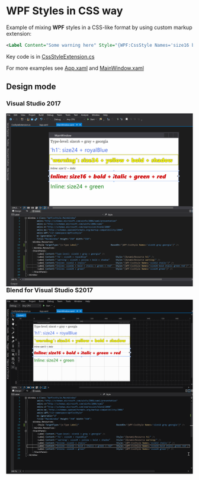 # WPF Styles in CSS way

Example of mixing **WPF** styles in a CSS-like format by using custom markup extension:

```xml
<Label Content="Some warning here" Style="{WPF:CssStyle Names='size16 bold red'}" />
```

Key code is in [CssStyleExtension.cs](CssStyleExtension.cs)

For more examples see [App.xaml](App.xaml) and [MainWindow.xaml](MainWindow.xaml)

## Design mode

### Visual Studio 2017 

<img align="right" src="https://github.com/sevenate/WpfCssStyle/blob/master/screenshot-vs2017.gif">

### Blend for Visual Studio S2017

<img align="right" src="https://github.com/sevenate/WpfCssStyle/blob/master/screenshot-blend2017.gif">